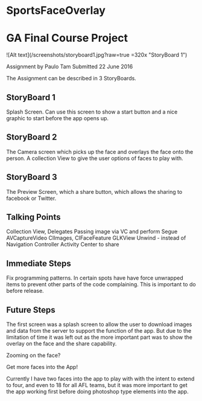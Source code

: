 # SportsFaceOverlay
GA Final Course Project
=======================

![Alt text](/screenshots/storyboard1.jpg?raw=true =320x "StoryBoard 1")

Assignment by Paulo Tam
Submitted 22 June 2016

The Assignment can be described in 3 StoryBoards.

StoryBoard 1
------------


Splash Screen. Can use this screen to show a start button and a nice graphic to
start before the app opens up.


StoryBoard 2
------------

The Camera screen which picks up the face and overlays the face onto the person.
A collection View to give the user options of faces to play with.

StoryBoard 3
------------

The Preview Screen, which a share button, which allows the sharing to facebook
or Twitter.


Talking Points
--------------

Collection View, Delegates
Passing image via VC and perform Segue
AVCaptureVideo
CIImages, CIFaceFeature
GLKView
Unwind - instead of Navigation Controller
Activity Center to share


Immediate Steps
---------------

Fix programming patterns.
In certain spots have have force unwrapped items to prevent other parts of the
code complaining. This is important to do before release.


Future Steps
------------

The first screen was a splash screen to allow the user to download images and data from
the server to support the function of the app. But due to the limitation of time
it was left out as the more important part was to show the overlay on the face
and the share capability.

Zooming on the face?

Get more faces into the App!

Currently I have two faces into the app to play with with the intent to extend
to four, and even to 18 for all AFL teams, but it was more important to get the
app working first before doing photoshop type elements into the app.

